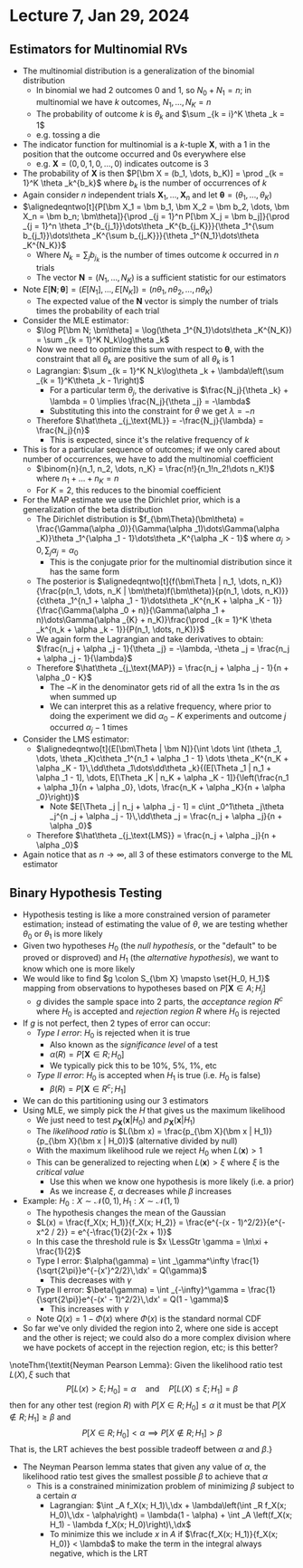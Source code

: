 # Lecture 7, Jan 29, 2024

## Estimators for Multinomial RVs

* The multinomial distribution is a generalization of the binomial distribution
	* In binomial we had 2 outcomes 0 and 1, so $N_0 + N_1 = n$; in multinomial we have $k$ outcomes, $N_1, \dots, N_K = n$
	* The probability of outcome $k$ is $\theta _k$ and $\sum _{k = i}^K \theta _k = 1$
	* e.g. tossing a die
* The indicator function for multinomial is a $k$-tuple $\bm X$, with a 1 in the position that the outcome occurred and 0s everywhere else
	* e.g. $\bm X = (0, 0, 1, 0, \dots, 0)$ indicates outcome is 3
* The probability of $\bm X$ is then $P[\bm X = (b_1, \dots, b_K)] = \prod _{k = 1}^K \theta _k^{b_k}$ where $b_k$ is the number of occurrences of $k$
* Again consider $n$ independent trials $\bm X_1, \dots, \bm X_n$ and let $\bm\theta = (\theta _1, \dots, \theta _K)$
* $\alignedeqntwo[t]{P[\bm X_1 = \bm b_1, \bm X_2 = \bm b_2, \dots, \bm X_n = \bm b_n; \bm\theta]}{\prod _{j = 1}^n P[\bm X_j = \bm b_j]}{\prod _{j = 1}^n \theta _1^{b_{j_1}}\dots\theta _K^{b_{j_K}}}{\theta _1^{\sum b_{j_1}}\dots\theta _K^{\sum b_{j_K}}}{\theta _1^{N_1}\dots\theta _K^{N_K}}$
	* Where $N_k = \sum _j b_{j_k}$ is the number of times outcome $k$ occurred in $n$ trials
	* The vector $\bm N = (N_1, \dots, N_K)$ is a sufficient statistic for our estimators
* Note $E[\bm N; \bm\theta] = (E[N_1], \dots, E[N_K]) = (n\theta _1, n\theta _2, \dots, n\theta _K)$
	* The expected value of the $\bm N$ vector is simply the number of trials times the probability of each trial
* Consider the MLE estimator:
	* $\log P[\bm N; \bm\theta] = \log(\theta _1^{N_1}\dots\theta _K^{N_K}) = \sum _{k = 1}^K N_k\log\theta _k$
	* Now we need to optimize this sum with respect to $\bm\theta$, with the constraint that all $\theta _k$ are positive the sum of all $\theta _k$ is 1
	* Lagrangian: $\sum _{k = 1}^K N_k\log\theta _k + \lambda\left(\sum _{k = 1}^K\theta _k - 1\right)$
		* For a particular term $\theta _j$, the derivative is $\frac{N_j}{\theta _k} + \lambda = 0 \implies \frac{N_j}{\theta _j} = -\lambda$
		* Substituting this into the constraint for $\theta$ we get $\lambda = -n$
	* Therefore $\hat\theta _{j_\text{ML}} = -\frac{N_j}{\lambda} = \frac{N_j}{n}$
		* This is expected, since it's the relative frequency of $k$
* This is for a particular sequence of outcomes; if we only cared about number of occurrences, we have to add the multinomial coefficient
	* $\binom{n}{n_1, n_2, \dots, n_K} = \frac{n!}{n_1!n_2!\dots n_K!}$ where $n_1 + \dots + n_K = n$
	* For $K = 2$, this reduces to the binomial coefficient
* For the MAP estimate we use the Dirichlet prior, which is a generalization of the beta distribution
	* The Dirichlet distribution is $f_{\bm\Theta}(\bm\theta) = \frac{\Gamma(\alpha _0)}{\Gamma(\alpha _1)\dots\Gamma(\alpha _K)}\theta _1^{\alpha _1 - 1}\dots\theta _K^{\alpha _K - 1}$ where $\alpha _j > 0, \sum _j \alpha _j = \alpha _0$
		* This is the conjugate prior for the multinomial distribution since it has the same form
	* The posterior is $\alignedeqntwo[t]{f(\bm\Theta | n_1, \dots, n_K)}{\frac{p(n_1, \dots, n_K | \bm\theta)f(\bm\theta)}{p(n_1, \dots, n_K)}}{c\theta _1^{n_1 + \alpha _1 - 1}\dots\theta _K^{n_K + \alpha _K - 1}}{\frac{\Gamma(\alpha _0 + n)}{\Gamma(\alpha _1 + n)\dots\Gamma(\alpha _{K} + n_K)}\frac{\prod _{k = 1}^K \theta _k^{n_k + \alpha _k - 1}}{P(n_1, \dots, n_K)}}$
	* We again form the Lagrangian and take derivatives to obtain: $\frac{n_j + \alpha _j - 1}{\theta _j} = -\lambda, -\theta _j = \frac{n_j + \alpha _j - 1}{\lambda}$
	* Therefore $\hat\theta _{j_\text{MAP}} = \frac{n_j + \alpha _j - 1}{n + \alpha _0 - K}$
		* The $-K$ in the denominator gets rid of all the extra 1s in the $\alpha$s when summed up
		* We can interpret this as a relative frequency, where prior to doing the experiment we did $\alpha _0 - K$ experiments and outcome $j$ occurred $\alpha _j - 1$ times
* Consider the LMS estimator:
	* $\alignedeqntwo[t]{E[\bm\Theta | \bm N]}{\int \dots \int (\theta _1, \dots, \theta _K)c\theta _1^{n_1 + \alpha _1 - 1} \dots \theta _K^{n_K + \alpha _K - 1}\,\dd\theta _1\dots\dd\theta _k}{(E[\Theta _1 | n_1 + \alpha _1 - 1], \dots, E[\Theta _K | n_K + \alpha _K - 1]}{\left(\frac{n_1 + \alpha _1}{n + \alpha _0}, \dots, \frac{n_K + \alpha _K}{n + \alpha _0}\right)}$
		* Note $E[\Theta _j | n_j + \alpha _j - 1] = c\int _0^1\theta _j\theta _j^{n _j + \alpha _j - 1}\,\dd\theta _j = \frac{n_j + \alpha _j}{n + \alpha _0}$
	* Therefore $\hat\theta _{j_\text{LMS}} = \frac{n_j + \alpha _j}{n + \alpha _0}$
* Again notice that as $n \to \infty$, all 3 of these estimators converge to the ML estimator

## Binary Hypothesis Testing

* Hypothesis testing is like a more constrained version of parameter estimation; instead of estimating the value of $\theta$, we are testing whether $\theta _0$ or $\theta _1$ is more likely
* Given two hypotheses $H_0$ (the *null hypothesis*, or the "default" to be proved or disproved) and $H_1$ (the *alternative hypothesis*), we want to know which one is more likely
* We would like to find $g \colon S_{\bm X} \mapsto \set{H_0, H_1}$ mapping from observations to hypotheses based on $P[\bm X \in A; H_j]$
	* $g$ divides the sample space into 2 parts, the *acceptance region* $R^c$ where $H_0$ is accepted and *rejection region* $R$ where $H_0$ is rejected
* If $g$ is not perfect, then 2 types of error can occur:
	* *Type I error*: $H_0$ is rejected when it is true
		* Also known as the *significance level* of a test
		* $\alpha(R) = P[\bm X \in R; H_0]$
		* We typically pick this to be 10%, 5%, 1%, etc
	* *Type II error*: $H_0$ is accepted when $H_1$ is true (i.e. $H_0$ is false)
		* $\beta(R) = P[\bm X \in R^c; H_1]$
* We can do this partitioning using our 3 estimators
* Using MLE, we simply pick the $H$ that gives us the maximum likelihood
	* We just need to test $p_{\bm X}(\bm x | H_0)$ and $p_{\bm X}(\bm x | H_1)$
	* The *likelihood ratio* is $L(\bm x) = \frac{p_{\bm X}(\bm x | H_1)}{p_{\bm X}(\bm x | H_0)}$ (alternative divided by null)
	* With the maximum likelihood rule we reject $H_0$ when $L(\bm x) > 1$
	* This can be generalized to rejecting when $L(\bm x) > \xi$ where $\xi$ is the *critical value*
		* Use this when we know one hypothesis is more likely (i.e. a prior)
		* As we increase $\xi$, $\alpha$ decreases while $\beta$ increases
* Example: $H_0: X \sim \mathcal N(0, 1), H_1 : X \sim \mathcal N(1, 1)$
	* The hypothesis changes the mean of the Gaussian
	* $L(x) = \frac{f_X(x; H_1)}{f_X(x; H_2)} = \frac{e^{-(x - 1)^2/2}}{e^{-x^2 / 2}} = e^{-\frac{1}{2}(-2x + 1)}$
	* In this case the threshold rule is $x \LessGtr \gamma = \ln\xi + \frac{1}{2}$
	* Type I error: $\alpha(\gamma) = \int _\gamma^\infty \frac{1}{\sqrt{2\pi}}e^{-{x'}^2/2}\,\dx' = Q(\gamma)$
		* This decreases with $\gamma$
	* Type II error: $\beta(\gamma) = \int _{-\infty}^\gamma = \frac{1}{\sqrt{2\pi}}e^{-(x' - 1)^2/2}\,\dx' = Q(1 - \gamma)$
		* This increases with $\gamma$
	* Note $Q(x) = 1 - \Phi(x)$ where $\Phi(x)$ is the standard normal CDF
* So far we've only divided the region into 2, where one side is accept and the other is reject; we could also do a more complex division where we have pockets of accept in the rejection region, etc; is this better?

\noteThm{\textit{Neyman Pearson Lemma}: Given the likelihood ratio test $L(X), \xi$ such that $$P[L(x) > \xi; H_0] = \alpha \quad\text{and}\quad P[L(X) \leq \xi; H_1] = \beta$$then for any other test (region $R$) with $P[X \in R; H_0] \leq \alpha$ it must be that $P[X \notin R; H_1] \geq \beta$ and $$P[X \in R; H_0] < \alpha \implies P[X \notin R; H_1] > \beta$$That is, the LRT achieves the best possible tradeoff between $\alpha$ and $\beta$.}

* The Neyman Pearson lemma states that given any value of $\alpha$, the likelihood ratio test gives the smallest possible $\beta$ to achieve that $\alpha$
	* This is a constrained minimization problem of minimizing $\beta$ subject to a certain $\alpha$
		* Lagrangian: $\int _A f_X(x; H_1)\,\dx + \lambda\left(\int _R f_X(x; H_0)\,\dx - \alpha\right) = \lambda(1 - \alpha) + \int _A \left(f_X(x; H_1) - \lambda f_X(x; H_0)\right)\,\dx$
		* To minimize this we include $x$ in $A$ if $\frac{f_X(x; H_1)}{f_X(x; H_0)} < \lambda$ to make the term in the integral always negative, which is the LRT

